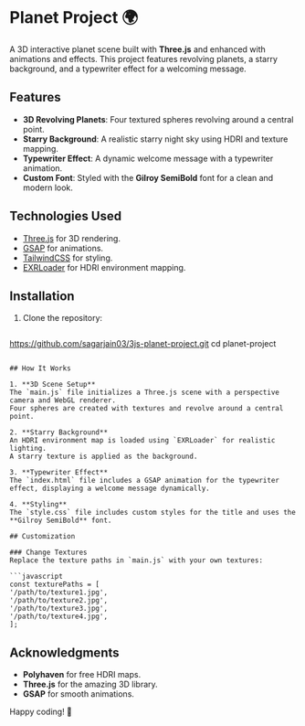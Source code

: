 # Planet Project 🌍

A 3D interactive planet scene built with **Three.js** and enhanced with animations and effects. This project features revolving planets, a starry background, and a typewriter effect for a welcoming message.

## Features
- **3D Revolving Planets**: Four textured spheres revolving around a central point.
- **Starry Background**: A realistic starry night sky using HDRI and texture mapping.
- **Typewriter Effect**: A dynamic welcome message with a typewriter animation.
- **Custom Font**: Styled with the **Gilroy SemiBold** font for a clean and modern look.

## Technologies Used
- [Three.js](https://threejs.org/) for 3D rendering.
- [GSAP](https://greensock.com/gsap/) for animations.
- [TailwindCSS](https://tailwindcss.com/) for styling.
- [EXRLoader](https://threejs.org/docs/#examples/en/loaders/EXRLoader) for HDRI environment mapping.

## Installation

1. Clone the repository:
   ```bash
  https://github.com/sagarjain03/3js-planet-project.git
   cd planet-project
   ```

## How It Works

1. **3D Scene Setup**  
   The `main.js` file initializes a Three.js scene with a perspective camera and WebGL renderer.  
   Four spheres are created with textures and revolve around a central point.

2. **Starry Background**  
   An HDRI environment map is loaded using `EXRLoader` for realistic lighting.  
   A starry texture is applied as the background.

3. **Typewriter Effect**  
   The `index.html` file includes a GSAP animation for the typewriter effect, displaying a welcome message dynamically.

4. **Styling**  
   The `style.css` file includes custom styles for the title and uses the **Gilroy SemiBold** font.

## Customization

### Change Textures  
Replace the texture paths in `main.js` with your own textures:

```javascript
const texturePaths = [
  '/path/to/texture1.jpg',
  '/path/to/texture2.jpg',
  '/path/to/texture3.jpg',
  '/path/to/texture4.jpg',
];
```

## Acknowledgments

- **Polyhaven** for free HDRI maps.  
- **Three.js** for the amazing 3D library.  
- **GSAP** for smooth animations.  

Happy coding! 🚀